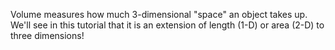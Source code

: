 Volume measures how much 3-dimensional "space" an object takes up.  We'll see in this tutorial that it is an extension of length (1-D) or area (2-D) to three dimensions!
